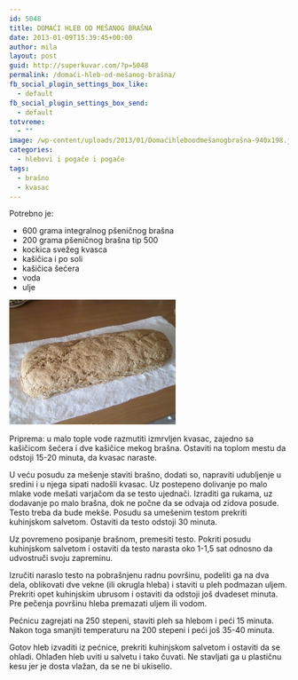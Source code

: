 ```yaml
---
id: 5048
title: DOMAĆI HLEB OD MEŠANOG BRAŠNA
date: 2013-01-09T15:39:45+00:00
author: mila
layout: post
guid: http://superkuvar.com/?p=5048
permalink: /domaći-hleb-od-mešanog-brašna/
fb_social_plugin_settings_box_like:
  - default
fb_social_plugin_settings_box_send:
  - default
totvreme:
  - ""
image: /wp-content/uploads/2013/01/Domaćihleboodmešanogbrašna-940x198.jpg
categories:
  - hlebovi i pogače i pogače
tags:
  - brašno
  - kvasac
---
```

Potrebno je:

  * 600 grama integralnog pšeničnog brašna
  * 200 grama pšeničnog brašna tip 500
  * kockica svežeg kvasca
  * kašičica i po soli
  * kašičica šećera
  * voda
  * ulje

<img class="alignnone size-medium wp-image-5049" src="/wp-content/uploads/2013/01/Domaćihleboodmešanogbrašna-300x225.jpg" alt="Domaćihleboodmešanogbrašna" width="300" height="225" /> 

Priprema: u malo tople vode razmutiti izmrvljen kvasac, zajedno sa kašičicom šećera i dve kašičice mekog brašna. Ostaviti na toplom mestu da odstoji 15-20 minuta, da kvasac naraste.

U veću posudu za mešenje staviti brašno, dodati so, napraviti udubljenje u sredini i u njega sipati nadošli kvasac. Uz postepeno dolivanje po malo mlake vode mešati varjačom da se testo ujednači. Izraditi ga rukama, uz dodavanje po malo brašna, dok ne počne da se odvaja od zidova posude. Testo treba da bude mekše. Posudu sa umešenim testom prekriti kuhinjskom salvetom. Ostaviti da testo odstoji 30 minuta.

Uz povremeno posipanje brašnom, premesiti testo. Pokriti posudu kuhinjskom salvetom i ostaviti da testo narasta oko 1-1,5 sat odnosno da udvostruči svoju zapreminu.

Izručiti naraslo testo na pobrašnjenu radnu površinu, podeliti ga na dva dela, oblikovati dve vekne (ili okrugla hleba) i staviti u pleh podmazan uljem. Prekriti opet kuhinjskim ubrusom i ostaviti da odstoji još dvadeset minuta. Pre pečenja površinu hleba premazati uljem ili vodom.

Pećnicu zagrejati na 250 stepeni, staviti pleh sa hlebom i peći 15 minuta. Nakon toga smanjiti temperaturu na 200 stepeni i peći još 35-40 minuta.

Gotov hleb izvaditi iz pećnice, prekriti kuhinjskom salvetom i ostaviti da se ohladi. Ohlađen hleb uviti u salvetu i tako čuvati. Ne stavljati ga u plastičnu kesu jer je dosta vlažan, da se ne bi ukiselio.